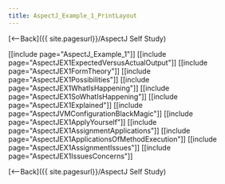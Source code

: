 ```yaml
---
title: AspectJ_Example_1_PrintLayout
---
```

[<--Back]({{ site.pagesurl}}/AspectJ Self Study)

[[include page="AspectJ_Example_1"]]
[[include page="AspectJEX1ExpectedVersusActualOutput"]]
[[include page="AspectJEX1FormTheory"]]
[[include page="AspectJEX1Possibilities"]]
[[include page="AspectJEX1WhatIsHappening"]]
[[include page="AspectJEX1SoWhatIsHappening"]]
[[include page="AspectJEX1Explained"]]
[[include page="AspectJVMConfigurationBlackMagic"]]
[[include page="AspectJEX1ApplyYourself"]]
[[include page="AspectJEX1AssignmentApplications"]]
[[include page="AspectJEX1ApplicationsOfMethodExecution"]]
[[include page="AspectJEX1AssignmentIssues"]]
[[include page="AspectJEX1IssuesConcerns"]]

[<--Back]({{ site.pagesurl}}/AspectJ Self Study)
